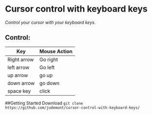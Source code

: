  # Cursor control with keyboard keys
 
<i>Control your cursor with your keyboard keys.</i>

<h2>Control:</h2>

| Key         | Mouse Action    |
|--------------|-----------|
| Right arrow  | Go right     |
| left arrow      | Go left  |
| up arrow | go up|
|down arrow | go down|
|space key|click|

##Getting Started
Download 
`git clone https://github.com/judemont/cursor-control-with-keyboard-keys/`
